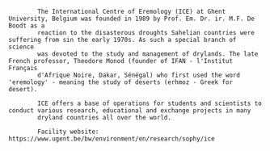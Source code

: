 
            The International Centre of Eremology (ICE) at Ghent University, Belgium was founded in 1989 by Prof. Em. Dr. ir. M.F. De Boodt as a 
            reaction to the disasterous droughts Sahelian countries were suffering from sin the early 1970s. As such a special branch of science
            was devoted to the study and management of drylands. The late French professor, Theodore Monod (founder of IFAN - l'Institut Français 
            d'Afrique Noire, Dakar, Sénégal) who first used the word 'eremology' - meaning the study of deserts (erhmoz - Greek for desert).
            
            ICE offers a base of operations for students and scientists to conduct various research, educational and exchange projects in many 
            dryland countries all over the world.
            
            Facility website: https://www.ugent.be/bw/environment/en/research/sophy/ice
        
